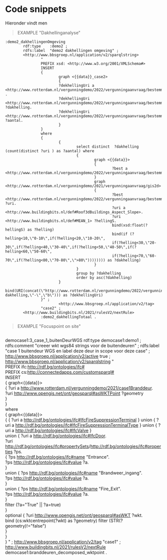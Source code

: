 # Code snippets

Hieronder vindt men 

> EXAMPLE "Dakhellinganalyse"

>
```sparql
:demo2_dakhellingenOmgeving
        rdf:type    :demo2 ;
        rdfs:label  "demo2 dakhellingen omgeving" ;
        <http://www.bbsgroep.nl/application/v2/sparqlstring>
                "
                PREFIX xsd: <http://www.w3.org/2001/XMLSchema#>      
                INSERT                 
                {
                        graph <{{data}}_case2>   
                        {
                        ?dekhellingUri a <http://www.rotterdam.nl/vergunningdemo/2022/vergunningaanvraag/bestemmingsplan#Dakhelling> .    
                        ?dekhellingUri <http://www.rotterdam.nl/vergunningdemo/2022/vergunningaanvraag/bestemmingsplan#dakhelling> ?dakhelling.          
                        ?dekhellingUri <http://www.rotterdam.nl/vergunningdemo/2022/vergunningaanvraag/bestemmingsplan#aantal> ?aantal.    
                        }  
                }    
                where
                {                
                        {
                                select distinct  ?dakhelling  (count(distinct ?uri ) as ?aantal) where
                                {
                                        graph <{{data}}>     
                                        {
                                                ?best a <http://www.rotterdam.nl/vergunningdemo/2022/vergunningaanvraag/bestemmingsplan#Bestemmingsplan>    
                                        }    
                                        graph <http://www.rotterdam.nl/vergunningdemo/2021/vergunningaanvraag/gis2d>      
                                        {
                                                ?best  <http://www.rotterdam.nl/vergunningdemo/2022/vergunningaanvraag/bestemmingsplan#bevat> ?uri.            
                                                ?uri a <http://www.buildingbits.nl/def#Roof3dBuildings_Aspect_Slope>.   
                                                ?uri <http://www.buildingbits.nl/def#MEAN_1> ?hellingS.    
                                                bind(xsd:float(?hellingS) as ?helling)       
                                                bind(if (?helling<10,\"0-10\",if(?helling<20,\"10-20\",
                                                if(?helling<30,\"20-30\",if(?helling<40,\"30-40\",if(?helling<50,\"40-50\",if(?helling<60,\"50-60\",
                                                if(?helling<70,\"60-70\",if(?helling<80,\"70-80\",\">80\")))))))) as ?dakhelling)         
                                        }  
                                }    
                                group by ?dakhelling    
                                order by asc(?dakhelling)    
                        }         
                        bind(URI(concat(\"http://www.rotterdam.nl/vergunningdemo/2022/vergunningaanvraag/bestemmingsplan#dakhelling\",replace(?dakhelling,\"-\",\"b\"))) as ?dekhellingUri)    
                }" ;
                        <http://www.bbsgroep.nl/application/v2/tag>
                "case2" ;
        <http://www.buildingbits.nl/2021/rulesV2/nextRule>
                :demo2_dakhellingTotaal .
```

> EXAMPLE "Focuspoint on site"

>``` SPARQL
democase1:3_case_1_buitenDeurWGS
        rdf:type      democase1:demo1 ;
        rdfs:comment  "creeer wkt wgs84 strings voor de buitendeuren" ;
        rdfs:label    "case 1 buitendeur WGS en label deze deur in scope voor deze case" ;
        <http://www.bbsgroep.nl/application/v2/active>
                true ;
        <http://www.bbsgroep.nl/application/v2/sparqlstring>
                "  
                PREFIX ifc:<http://rdf.bg/ontologies/ifc#>  
                PREFIX cs:<http://connectedapps.com/customsparql#>    
                INSERT  
                {
                        graph<{{data}}>  
                        {
                                ?uri a <http://www.rotterdam.nl/vergunningdemo/2021/case1Branddeur>.  
                                ?uri <http://www.opengis.net/ont/geosparql#asWKTPoint> ?geometry        
                        }  
                }  
                where  
                {
                        graph<{{data}}>    
                        {
                                {
                                        ?uri a <http://rdf.bg/ontologies/ifc#IfcFireSuppressionTerminal>
                                }
                                union
                                {
                                        ?uri  a <http://rdf.bg/ontologies/ifc#IfcFireSuppressionTerminalType> 
                                } 
                                union
                                {
                                        ?uri a <http://rdf.bg/ontologies/ifc#IfcValve>
                                }     
                                union
                                {
                                        ?uri a <http://rdf.bg/ontologies/ifc#IfcDoor>.    
                                        ?uri <http://rdf.bg/ontologies/ifc#propertySets>/<http://rdf.bg/ontologies/ifc#properties> ?ps.       
                                        {
                                                ?ps <http://rdf.bg/ontologies/ifc#name> \"Entrance\".      
                                                ?ps <http://rdf.bg/ontologies/ifc#value> ?a.    
                                        }      
                                        union
                                        {
                                                ?ps <http://rdf.bg/ontologies/ifc#name> \"Brandweer_ingang\".       
                                                ?ps <http://rdf.bg/ontologies/ifc#value> ?a.       
                                        }           
                                        union
                                        {
                                                ?ps <http://rdf.bg/ontologies/ifc#name> \"Fire_Exit\".       
                                                ?ps <http://rdf.bg/ontologies/ifc#value> ?a.         
                                        }       
                                        filter (?a=\"True\" || ?a=true)    
                                }      
                                optional 
                                {
                                        ?uri <http://www.opengis.net/ont/geosparql#asWKT> ?wkt.          
                                        bind (cs:wktcentrepoint(?wkt) as ?geometry)         filter (STR(?geometry)!=\"false\")     
                                }        
                        }      
                }      " ;
        <http://www.bbsgroep.nl/application/v2/tag>
                "case1" ;
        <http://www.buildingbits.nl/2021/rulesV2/nextRule>
                democase1:branddeuren_decomposed_wktpoint .

```

